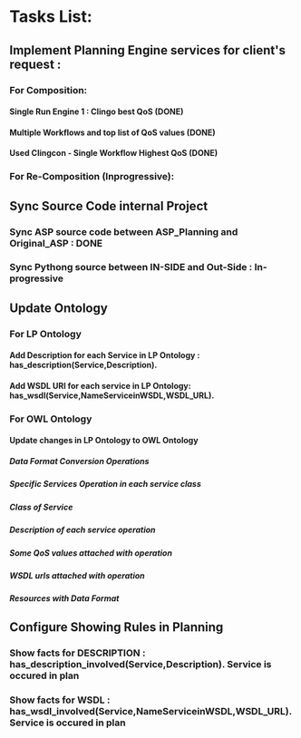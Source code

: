 # Tasks List:
## Implement Planning Engine services for client's request :
### For Composition:
#### Single Run Engine 1 : Clingo best QoS (DONE)
#### Multiple Workflows and top list of QoS values (DONE)
#### Used Clingcon - Single Workflow Highest QoS (DONE)

### For Re-Composition (Inprogressive):

## Sync Source Code internal Project
### Sync ASP source code between ASP_Planning and Original_ASP : DONE

### Sync Pythong source between IN-SIDE and Out-Side : In-progressive

## Update Ontology
### For LP Ontology
#### Add Description for each Service in LP Ontology : has_description(Service,Description).
#### Add WSDL URI for each service in LP Ontology: has_wsdl(Service,NameServiceinWSDL,WSDL_URL).
### For OWL Ontology
#### Update changes in LP Ontology to OWL Ontology
##### Data Format Conversion Operations 
##### Specific Services Operation in each service class
##### Class of Service
##### Description of each service operation
##### Some QoS values attached with operation
##### WSDL urls attached with operation
##### Resources with Data Format

## Configure Showing Rules in Planning 
### Show facts for DESCRIPTION : has_description_involved(Service,Description). Service is occured in plan
### Show facts for WSDL : has_wsdl_involved(Service,NameServiceinWSDL,WSDL_URL). Service is occured in plan